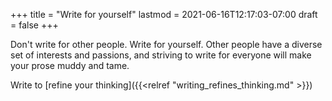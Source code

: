 +++
title = "Write for yourself"
lastmod = 2021-06-16T12:17:03-07:00
draft = false
+++

Don't write for other people. Write for yourself. Other people have a diverse set of interests and passions, and striving to write for everyone will make your prose muddy and tame.

Write to [refine your thinking]({{<relref "writing_refines_thinking.md" >}})